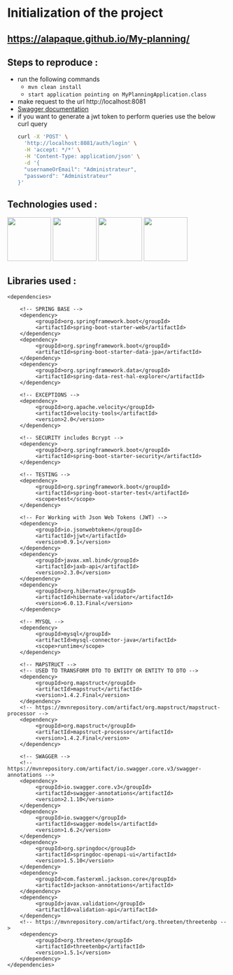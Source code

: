 


# Initialization of the project

## https://alapaque.github.io/My-planning/

## Steps to reproduce  :

- run the following commands
    - `mvn clean install`
    - `start application pointing on MyPlanningApplication.class`
- make request to the url http://localhost:8081
- [Swagger documentation](http://localhost:8081/swagger-ui/index.html?configUrl=/myplanning-doc/swagger-config)
- if you want to generate a jwt token to perform queries use the below curl query
  `````bash
  curl -X 'POST' \
    'http://localhost:8081/auth/login' \
    -H 'accept: */*' \
    -H 'Content-Type: application/json' \
    -d '{
    "usernameOrEmail": "Administrateur",
    "password": "Administrateur"
  }'
  `````

## Technologies used :

<img src="https://e7.pngegg.com/pngimages/811/186/png-clipart-java-programming-programming-language-computer-programming-others-miscellaneous-text.png" height="100"> <img src="https://www.pngfind.com/pngs/m/53-535670_spring-framework-logo-spring-boot-hd-png-download.png" height="100"> <img src="https://e7.pngegg.com/pngimages/747/798/png-clipart-mysql-mysql-thumbnail.png" height="100"> <img src="https://e7.pngegg.com/pngimages/852/593/png-clipart-using-docker-developing-and-deploying-software-with-containers-application-software-software-deployment-computer-software-github-marine-mammal-logo.png" height="100">

## Libraries used :

```  
<dependencies>  
  
	<!-- SPRING BASE -->  
	<dependency>  
		 <groupId>org.springframework.boot</groupId>  
		 <artifactId>spring-boot-starter-web</artifactId>  
	</dependency>  
	<dependency>  
		 <groupId>org.springframework.boot</groupId>  
		 <artifactId>spring-boot-starter-data-jpa</artifactId>  
	</dependency>  
	<dependency>  
		 <groupId>org.springframework.data</groupId>  
		 <artifactId>spring-data-rest-hal-explorer</artifactId>  
	</dependency>  
	  
	<!-- EXCEPTIONS -->  
	<dependency>  
		 <groupId>org.apache.velocity</groupId>  
		 <artifactId>velocity-tools</artifactId>  
		 <version>2.0</version>  
	</dependency>  
	  
	<!-- SECURITY includes Bcrypt -->  
	<dependency>  
		 <groupId>org.springframework.boot</groupId>  
		 <artifactId>spring-boot-starter-security</artifactId>  
	</dependency>  
	  
	<!-- TESTING -->  
	<dependency>  
		 <groupId>org.springframework.boot</groupId>  
		 <artifactId>spring-boot-starter-test</artifactId>  
		 <scope>test</scope>  
	</dependency>  
	  
	<!-- For Working with Json Web Tokens (JWT) -->  
	<dependency>  
		 <groupId>io.jsonwebtoken</groupId>  
		 <artifactId>jjwt</artifactId>  
		 <version>0.9.1</version>  
	</dependency>  
	<dependency>  
		 <groupId>javax.xml.bind</groupId>  
		 <artifactId>jaxb-api</artifactId>  
		 <version>2.3.0</version>  
	</dependency>  
	<dependency>  
		 <groupId>org.hibernate</groupId>  
		 <artifactId>hibernate-validator</artifactId>  
		 <version>6.0.13.Final</version>  
	</dependency>  
	  
	<!-- MYSQL -->  
	<dependency>  
		 <groupId>mysql</groupId>  
		 <artifactId>mysql-connector-java</artifactId>  
		 <scope>runtime</scope>  
	</dependency>  
	  
	<!-- MAPSTRUCT -->  
	<!-- USED TO TRANSFORM DTO TO ENTITY OR ENTITY TO DTO -->
	<dependency>  
		 <groupId>org.mapstruct</groupId>  
		 <artifactId>mapstruct</artifactId>  
		 <version>1.4.2.Final</version>  
	</dependency>  
	<!-- https://mvnrepository.com/artifact/org.mapstruct/mapstruct-processor -->  
	<dependency>  
		 <groupId>org.mapstruct</groupId>  
		 <artifactId>mapstruct-processor</artifactId>  
		 <version>1.4.2.Final</version>  
	</dependency>  

	<!-- SWAGGER -->  
	<!-- https://mvnrepository.com/artifact/io.swagger.core.v3/swagger-annotations -->  
	<dependency>  
		 <groupId>io.swagger.core.v3</groupId>  
		 <artifactId>swagger-annotations</artifactId>  
		 <version>2.1.10</version>  
	</dependency>  
	<dependency>  
		 <groupId>io.swagger</groupId>  
		 <artifactId>swagger-models</artifactId>  
		 <version>1.6.2</version>  
	</dependency>  
	<dependency>  
		 <groupId>org.springdoc</groupId>  
		 <artifactId>springdoc-openapi-ui</artifactId>  
		 <version>1.5.10</version>  
	</dependency>  
	<dependency>  
		 <groupId>com.fasterxml.jackson.core</groupId>  
		 <artifactId>jackson-annotations</artifactId>  
	</dependency>  
	<dependency>  
		 <groupId>javax.validation</groupId>  
		 <artifactId>validation-api</artifactId>  
	</dependency>  
	<!-- https://mvnrepository.com/artifact/org.threeten/threetenbp -->  
	<dependency>  
		 <groupId>org.threeten</groupId>  
		 <artifactId>threetenbp</artifactId>  
		 <version>1.5.1</version>  
	</dependency> 
</dependencies>
```